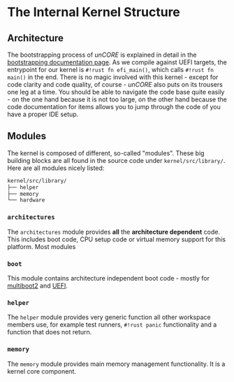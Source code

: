 # The Internal Kernel Structure

## Architecture

The bootstrapping process of _unCORE_ is explained in detail in the [bootstrapping documentation page][docs::bootstrapping]. As we compile against UEFI targets, the entrypoint for our kernel is `#!rust fn efi_main()`, which calls `#!rust fn main()` in the end. There is no magic involved with this kernel - except for code clarity and code quality, of course - _unCORE_ also puts on its trousers one leg at a time. You should be able to navigate the code base quite easily - on the one hand because it is not too large, on the other hand because the code documentation for items allows you to jump through the code of you have a proper IDE setup.

## Modules

The kernel is composed of different, so-called "modules". These big building blocks are all found in the source code under `kernel/src/library/`. Here are all modules nicely listed:

``` BASH
kernel/src/library/
├── helper
├── memory
└── hardware
```

### `architectures`

The `architectures` module provides **all** the **architecture dependent** code. This includes boot code, CPU setup code or virtual memory support for this platform. Most modules

### `boot`

This module contains architecture independent boot code - mostly for [multiboot2] and [UEFI].

### `helper`

The `helper` module provides very generic function all other workspace members use, for example test runners, `#!rust panic` functionality and a function that does not return.

### `memory`

The `memory` module provides main memory management functionality. It is a kernel core component.

[//]: # (Links)

[docs::bootstrapping]: ./bootstrapping.md

[Hardware Abstraction Layer]: https://en.wikipedia.org/wiki/Hardware_abstraction
[Rust]: https://www.rust-lang.org/

[multiboot2]: https://www.gnu.org/software/grub/manual/multiboot2/multiboot.html
[GRUB2]: https://en.wikipedia.org/wiki/GNU_GRUB
[UEFI]: https://en.wikipedia.org/wiki/Unified_Extensible_Firmware_Interface
